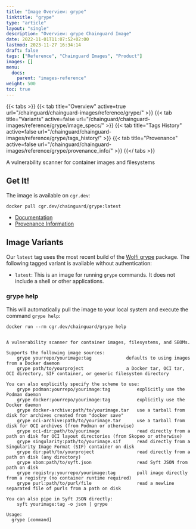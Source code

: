 ```yaml
---
title: "Image Overview: grype"
linktitle: "grype"
type: "article"
layout: "single"
description: "Overview: grype Chainguard Image"
date: 2022-11-01T11:07:52+02:00
lastmod: 2023-11-27 16:34:14
draft: false
tags: ["Reference", "Chainguard Images", "Product"]
images: []
menu: 
  docs: 
    parent: "images-reference"
weight: 500
toc: true
---
```


{{< tabs >}}
{{< tab title="Overview" active=true url="/chainguard/chainguard-images/reference/grype/" >}}
{{< tab title="Variants" active=false url="/chainguard/chainguard-images/reference/grype/image_specs/" >}}
{{< tab title="Tags History" active=false url="/chainguard/chainguard-images/reference/grype/tags_history/" >}}
{{< tab title="Provenance" active=false url="/chainguard/chainguard-images/reference/grype/provenance_info/" >}}
{{</ tabs >}}



<!--overview:start-->
A vulnerability scanner for container images and filesystems
<!--overview:end-->

<!--getting:start-->
## Get It!
The image is available on `cgr.dev`:

```
docker pull cgr.dev/chainguard/grype:latest
```
<!--getting:end-->

<!--body:start-->
- [Documentation](https://edu.chainguard.dev/chainguard/chainguard-images/reference/grype)
- [Provenance Information](https://edu.chainguard.dev/chainguard/chainguard-images/reference/grype/provenance_info/)
<!-- TODO: add Getting Started Guide - [Getting Started Guide](https://edu.chainguard.dev/chainguard/chainguard-images/reference/grype/getting-started-grype/) -->

## Image Variants

Our `latest` tag uses the most recent build of the [Wolfi grype](https://github.com/wolfi-dev/os/blob/main/grype.yaml) package. The following tagged variant is available without authentication:

- `latest`: This is an image for running `grype` commands. It does not include a shell or other applications.

### grype help
This will automatically pull the image to your local system and execute the command `grype help`:

```shell
docker run --rm cgr.dev/chainguard/grype help


A vulnerability scanner for container images, filesystems, and SBOMs.

Supports the following image sources:
    grype yourrepo/yourimage:tag             defaults to using images from a Docker daemon
    grype path/to/yourproject                a Docker tar, OCI tar, OCI directory, SIF container, or generic filesystem directory

You can also explicitly specify the scheme to use:
    grype podman:yourrepo/yourimage:tag          explicitly use the Podman daemon
    grype docker:yourrepo/yourimage:tag          explicitly use the Docker daemon
    grype docker-archive:path/to/yourimage.tar   use a tarball from disk for archives created from "docker save"
    grype oci-archive:path/to/yourimage.tar      use a tarball from disk for OCI archives (from Podman or otherwise)
    grype oci-dir:path/to/yourimage              read directly from a path on disk for OCI layout directories (from Skopeo or otherwise)
    grype singularity:path/to/yourimage.sif      read directly from a Singularity Image Format (SIF) container on disk
    grype dir:path/to/yourproject                read directly from a path on disk (any directory)
    grype sbom:path/to/syft.json                 read Syft JSON from path on disk
    grype registry:yourrepo/yourimage:tag        pull image directly from a registry (no container runtime required)
    grype purl:path/to/purl/file                 read a newline separated file of purls from a path on disk

You can also pipe in Syft JSON directly:
	syft yourimage:tag -o json | grype

Usage:
  grype [command]
```
<!--body:end-->

